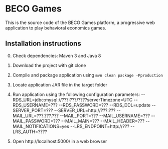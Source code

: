# BECO Games

This is the source code of the BECO Games platform, a progressive web application to play behavioral economics games.

## Installation instructions

0. Check dependencies: Maven 3 and Java 8
1. Download the project with git clone
2. Compile and package application using `mvn clean package -Pproduction` 
3. Locate application JAR file in the target folder 
4. Run application using the following configuration parameters:
--RDS_URL=jdbc:mysql://???:???/????serverTimezone=UTC
--RDS_USERNAME=???
--RDS_PASSWORD=???
--RDS_DDL=update
--SERVER_PORT=???
--SERVER_URL=http://???:???
--MAIL_URL=???.???.???
--MAIL_PORT=???
--MAIL_USERNAME=???
--MAIL_PASSWORD=???
--MAIL_MAIN=???
--MAIL_HEADER=???
--MAIL_NOTIFICATIONS=yes
--LRS_ENDPOINT=http://???
--LRS_AUTH=????



5. Open http://localhost:5000/ in a web browser

